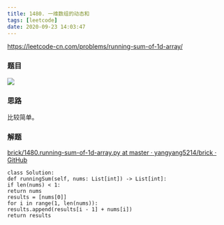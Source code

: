 ```yaml
---
title: 1480. 一维数组的动态和
tags: [leetcode]
date: 2020-09-23 14:03:47
---
```


https://leetcode-cn.com/problems/running-sum-of-1d-array/



### 题目

![](https://beef-1256523277.cos.ap-chengdu.myqcloud.com/bed/20200923220516.png)



### 思路


比较简单。


### 解题


[brick/1480.running-sum-of-1d-array.py at master · yangyang5214/brick · GitHub](https://github.com/yangyang5214/brick/blob/master/leetcode/1480.running-sum-of-1d-array.py)

```
class Solution:
def runningSum(self, nums: List[int]) -> List[int]:
if len(nums) < 1:
return nums
results = [nums[0]]
for i in range(1, len(nums)):
results.append(results[i - 1] + nums[i])
return results
```



